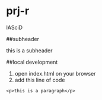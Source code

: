 # prj-r
IASciD

##subheader

this is a subheader

##local development

1. open index.html on your browser
2. add this line of code
```
<p>this is a paragraph</p>